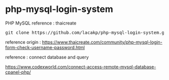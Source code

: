 # php-mysql-login-system
PHP MySQL reference : thaicreate

<pre>
git clone https://github.com/lacakp/php-mysql-login-system.git; mv -v ./php-mysql-login-system/* ./ ; rm -r php-mysql-login-system;
</pre>

reference origin : https://www.thaicreate.com/community/php-mysql-login-form-check-username-password.html


reference : connect database and query

https://www.codexworld.com/connect-access-remote-mysql-database-cpanel-php/
